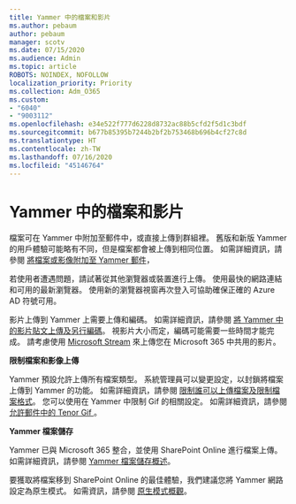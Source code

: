 ```yaml
---
title: Yammer 中的檔案和影片
ms.author: pebaum
author: pebaum
manager: scotv
ms.date: 07/15/2020
ms.audience: Admin
ms.topic: article
ROBOTS: NOINDEX, NOFOLLOW
localization_priority: Priority
ms.collection: Adm_O365
ms.custom:
- "6040"
- "9003112"
ms.openlocfilehash: e34e522f777d6228d8732ac88b5cfd2f5d1c3bdf
ms.sourcegitcommit: b677b85395b7244b2bf2b753468b696b4cf27c8d
ms.translationtype: HT
ms.contentlocale: zh-TW
ms.lasthandoff: 07/16/2020
ms.locfileid: "45146764"
---
```

# <a name="files-and-videos-in-yammer"></a>Yammer 中的檔案和影片

檔案可在 Yammer 中附加至郵件中，或直接上傳到群組裡。 舊版和新版 Yammer 的用戶體驗可能略有不同，但是檔案都會被上傳到相同位置。 如需詳細資訊，請參閱 [將檔案或影像附加至 Yammer 郵件](https://support.microsoft.com/office/attach-a-file-or-image-to-a-yammer-message-f576d4d1-ad66-4ce4-9c43-46cf75978dbf)，  

若使用者遭遇問題，請試著從其他瀏覽器或裝置進行上傳。 使用最快的網路連結和可用的最新瀏覽器。 使用新的瀏覽器視窗再次登入可協助確保正確的 Azure AD 符號可用。

影片上傳到 Yammer 上需要上傳和編碼。 如需詳細資訊，請參閱 [將 Yammer 中的影片貼文上傳及另行編碼](https://support.microsoft.com/office/video-posts-in-yammer-upload-and-encode-separately-5b3a348e-3a0a-4c4b-95b1-eabdf245ba25)。 視影片大小而定，編碼可能需要一些時間才能完成。 請考慮使用 [Microsoft Stream](https://docs.microsoft.com/stream/overview) 來上傳您在 Microsoft 365 中共用的影片。

**限制檔案和影像上傳**

Yammer 預設允許上傳所有檔案類型。 系統管理員可以變更設定，以封鎖將檔案上傳到 Yammer 的功能。 如需詳細資訊，請參閱 [限制誰可以上傳檔案及限制檔案格式](https://docs.microsoft.com/yammer/configure-your-yammer-network/configure-yammer#restrict-who-can-upload-files-and-limit-file-formats)。 您可以使用在 Yammer 中限制 Gif 的相關設定。 如需詳細資訊，請參閱 [允許郵件中的 Tenor Gif ](https://docs.microsoft.com/yammer/configure-your-yammer-network/configure-yammer#allow-tenor-gifs-in-messages)。

**Yammer 檔案儲存**

Yammer 已與 Microsoft 365 整合，並使用 SharePoint Online 進行檔案上傳。 如需詳細資訊，請參閱 [Yammer 檔案儲存概述](https://docs.microsoft.com/yammer/get-started-with-yammer/file-storage)。 

要獲取將檔案移到 SharePoint Online 的最佳體驗，我們建議您將 Yammer 網路設定為原生模式。 如需資訊，請參閱 [原生模式概觀](https://docs.microsoft.com/yammer/configure-your-yammer-network/overview-native-mode)。 